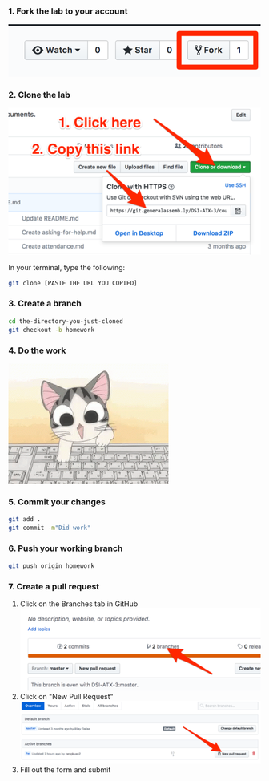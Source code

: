 ### 1. Fork the lab to your account
![](./fork.png)

### 2. Clone the lab
![](./clone.png)

In your terminal, type the following:
```bash
git clone [PASTE THE URL YOU COPIED]
```

### 3. Create a branch
```bash
cd the-directory-you-just-cloned
git checkout -b homework
```

### 4. Do the work
![](./cat.gif)

### 5. Commit your changes
```bash
git add .
git commit -m"Did work"
```

### 6. Push your working branch
```bash
git push origin homework
```

### 7. Create a pull request
1. Click on the Branches tab in GitHub
![](pr1.png)
2. Click on "New Pull Request"
![](pr2.png)
3. Fill out the form and submit